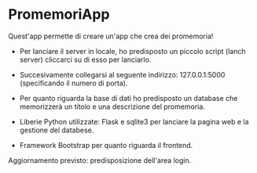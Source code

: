 # PromemoriApp
Quest'app permette di creare un'app che crea dei promemoria!
- Per lanciare il server in locale, ho predisposto un piccolo script (lanch server) cliccarci su di esso per lanciarlo. 
- Succesivamente collegarsi al seguente indirizzo: 127.0.0.1:5000 (specificando il numero di porta).
- Per quanto riguarda la base di dati ho predisposto un database che memorizzerà un titolo e una descrizione del promemoria.


- Liberie Python utilizzate: Flask e sqlite3 per lanciare la pagina web e la gestione del databese.
- Framework Bootstrap per quanto riguarda il frontend.


Aggiornamento previsto: predisposizione dell'area login.
